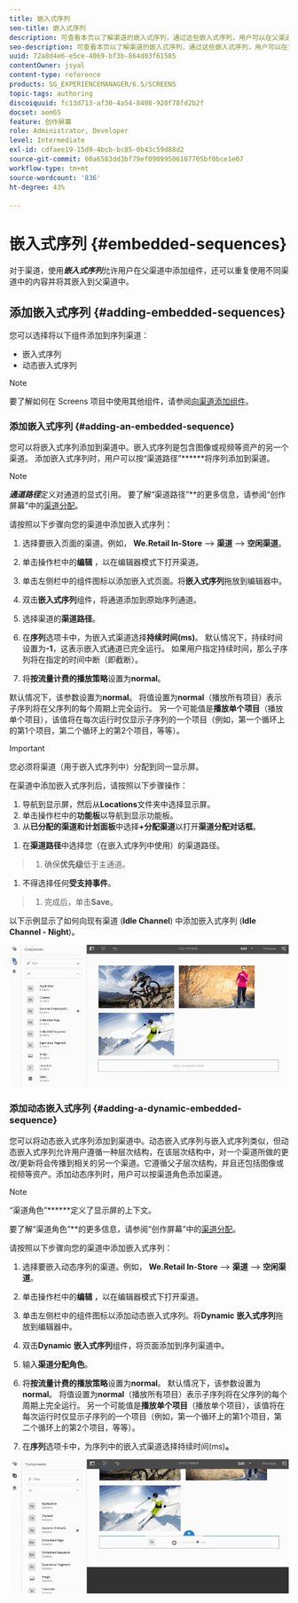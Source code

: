 ```yaml
---
title: 嵌入式序列
seo-title: 嵌入式序列
description: 可查看本页以了解渠道的嵌入式序列，通过这些嵌入式序列，用户可以在父渠道中添加组件，还可以重复使用不同渠道中的内容并将此内容嵌入到父渠道中。
seo-description: 可查看本页以了解渠道的嵌入式序列，通过这些嵌入式序列，用户可以在父渠道中添加组件，还可以重复使用不同渠道中的内容并将此内容嵌入到父渠道中。
uuid: 72a8d4e6-e5ce-4069-bf3b-864d03f61585
contentOwner: jsyal
content-type: reference
products: SG_EXPERIENCEMANAGER/6.5/SCREENS
topic-tags: authoring
discoiquuid: fc13d713-af30-4a54-8408-920f78fd2b2f
docset: aem65
feature: 创作屏幕
role: Administrator, Developer
level: Intermediate
exl-id: cdfaee19-15d9-4bcb-bc85-0b43c59d88d2
source-git-commit: 60a6583dd3bf79ef09099506107705bf0bce1e07
workflow-type: tm+mt
source-wordcount: '836'
ht-degree: 43%

---
```


# 嵌入式序列 {#embedded-sequences}

对于渠道，使用&#x200B;***嵌入式序列***&#x200B;允许用户在父渠道中添加组件，还可以重复使用不同渠道中的内容并将其嵌入到父渠道中。

## 添加嵌入式序列 {#adding-embedded-sequences}

您可以选择将以下组件添加到序列渠道：

* 嵌入式序列
* 动态嵌入式序列

>[!NOTE]
>
>要了解如何在 Screens 项目中使用其他组件，请参阅[向渠道添加组件](adding-components-to-a-channel.md)。

### 添加嵌入式序列  {#adding-an-embedded-sequence}

您可以将嵌入式序列添加到渠道中。嵌入式序列是包含图像或视频等资产的另一个渠道。 添加嵌入式序列时，用户可以按“渠道路径”******&#x200B;将序列添加到渠道。

>[!NOTE]
>***通道路径***定义对通道的显式引用。
>要了解“渠道路径”**&#x200B;的更多信息，请参阅“创作屏幕”中的[渠道分配](channel-assignment.md)。

请按照以下步骤向您的渠道中添加嵌入式序列：

1. 选择要嵌入页面的渠道。例如， **We.Retail In-Store** —> **渠道** —> **空闲渠道**。

1. 单击操作栏中的&#x200B;**编辑** ，以在编辑器模式下打开渠道。
1. 单击左侧栏中的组件图标以添加嵌入式页面。将&#x200B;**嵌入式序列**&#x200B;拖放到编辑器中。
1. 双击&#x200B;**嵌入式序列**&#x200B;组件，将通道添加到原始序列通道。
1. 选择渠道的&#x200B;**渠道路径**。
1. 在&#x200B;**序列**&#x200B;选项卡中，为嵌入式渠道选择&#x200B;**持续时间(ms)**。 默认情况下，持续时间设置为&#x200B;**-1**，这表示嵌入式通道已完全运行。 如果用户指定持续时间，那么子序列将在指定的时间中断（即截断）。

1. 将&#x200B;**按流量计费的播放策略**&#x200B;设置为&#x200B;**normal**。

默认情况下，该参数设置为&#x200B;**normal**。 将值设置为&#x200B;**normal**（播放所有项目）表示子序列将在父序列的每个周期上完全运行。 另一个可能值是&#x200B;**播放单个项目**（播放单个项目），该值将在每次运行时仅显示子序列的一个项目（例如，第一个循环上的第1个项目，第二个循环上的第2个项目，等等）。

>[!IMPORTANT]
>
>您必须将渠道（用于嵌入式序列中）分配到同一显示屏。
>
>在渠道中添加嵌入式序列后，请按照以下步骤操作：
>
>1. 导航到显示屏，然后从&#x200B;**Locations**&#x200B;文件夹中选择显示屏。
>1. 单击操作栏中的&#x200B;**功能板**&#x200B;以导航到显示功能板。
>1. 从&#x200B;**已分配的渠道和计划面板**&#x200B;中选择&#x200B;**+分配渠道**&#x200B;以打开&#x200B;**渠道分配对话框**。

   >
   >
1. 在&#x200B;**渠道路径**&#x200B;中选择您（在嵌入式序列中使用）的渠道路径。
>1. 确保&#x200B;**优先级**&#x200B;低于主通道。

   >
   >
1. 不得选择任何&#x200B;**受支持事件**。
>1. 完成后，单击&#x200B;**Save**。

>



以下示例显示了如何向现有渠道 (**Idle Channel**) 中添加嵌入式序列 (**Idle Channel - Night**)。

![new2](assets/new2.gif)

### 添加动态嵌入式序列 {#adding-a-dynamic-embedded-sequence}

您可以将动态嵌入式序列添加到渠道中。动态嵌入式序列与嵌入式序列类似，但动态嵌入式序列允许用户遵循一种层次结构，在该层次结构中，对一个渠道所做的更改/更新将会传播到相关的另一个渠道。它遵循父子层次结构，并且还包括图像或视频等资产。添加动态序列时，用户可以按渠道角色添加渠道。

>[!NOTE]
>
>“渠道角色”******&#x200B;定义了显示屏的上下文。
>
>要了解“渠道角色”**&#x200B;的更多信息，请参阅“创作屏幕”中的[渠道分配](channel-assignment.md)。

请按照以下步骤向您的渠道中添加嵌入式序列：

1. 选择要嵌入动态序列的渠道。例如， **We.Retail In-Store** —> **渠道** —> **空闲渠道**。

1. 单击操作栏中的&#x200B;**编辑** ，以在编辑器模式下打开渠道。
1. 单击左侧栏中的组件图标以添加动态嵌入式序列。将&#x200B;**Dynamic** **嵌入式序列**&#x200B;拖放到编辑器中。

1. 双击&#x200B;**Dynamic** **嵌入式序列**&#x200B;组件，将页面添加到序列渠道中。

1. 输入&#x200B;**渠道分配角色**。
1. 将&#x200B;**按流量计费的播放策略**&#x200B;设置为&#x200B;**normal**。 默认情况下，该参数设置为&#x200B;**normal**。 将值设置为&#x200B;**normal**（播放所有项目）表示子序列将在父序列的每个周期上完全运行。 另一个可能值是&#x200B;**播放单个项目**（播放单个项目），该值将在每次运行时仅显示子序列的一个项目（例如，第一个循环上的第1个项目，第二个循环上的第2个项目，等等）。

1. 在&#x200B;**序列**&#x200B;选项卡中，为序列中的嵌入式渠道选择持续时间(ms)**。**

![最新](assets/latest.gif)
